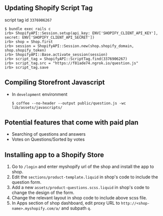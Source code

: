 ## Updating Shopify Script Tag

script tag id `3376906267`

```
$ bundle exec rails c
irb> ShopifyAPI::Session.setup(api_key: ENV['SHOPIFY_CLIENT_API_KEY'], secret: ENV['SHOPIFY_CLIENT_API_SECRET'])
irb> shop = Shop.first
irb> session = ShopifyAPI::Session.new(shop.shopify_domain, shop.shopify_token)
irb> ShopifyAPI::Base.activate_session(session)
irb> script_tag = ShopifyAPI::ScriptTag.find(3376906267)
irb> script_tag.src = "https://f81ade74.ngrok.io/question.js"
irb> script_tag.save
```

## Compiling Storefront Javascript

* In `development` environment

    `$ coffee --no-header --output public/question.js -wc lib/assets/javascripts/`

## Potential features that come with paid plan

* Searching of questions and answers
* Votes on Questions/Sorted by votes

## Installing app to a Shopify Store

1. Go to `/login` and enter myshopify url of the shop and install the app to shop.
2. Edit the `sections/product-template.liquid` in shop's code to include the question form.
3. Add a new `assets/product-questions.scss.liquid` in shop's code to change the design of the form.
4. Change the relevant layout in shop code to include above scss file.
5. In Apps section of shop dashboard, edit proxy URL to `http://<shop-name>.myshopify.com/a/` and subpath `q`.

